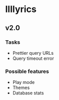 # llllyrics

## v2.0

### Tasks

- Prettier query URLs
- Query timeout error

### Possible features

- Play mode
- Themes
- Database stats
